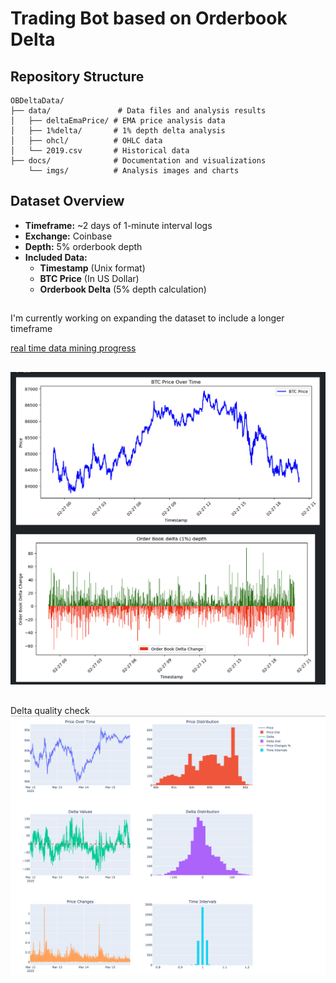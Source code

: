 # Trading Bot based on Orderbook Delta 

## Repository Structure
```
OBDeltaData/
├── data/               # Data files and analysis results
│   ├── deltaEmaPrice/ # EMA price analysis data
│   ├── 1%delta/       # 1% depth delta analysis
│   ├── ohcl/          # OHLC data
│   └── 2019.csv       # Historical data
├── docs/              # Documentation and visualizations
    └── imgs/          # Analysis images and charts

```

## Dataset Overview

- **Timeframe:** ~2 days of 1-minute interval logs
- **Exchange:** Coinbase
- **Depth:** 5% orderbook depth
- **Included Data:**
  - **Timestamp** (Unix format)
  - **BTC Price** (In US Dollar)
  - **Orderbook Delta** (5% depth calculation)

## 

I'm currently working on expanding the dataset to include a longer timeframe 

[real time data mining progress](https://customchart-production.up.railway.app/#)

##



![Dat preview](https://github.com/AJslashTracey/OBDeltaData/blob/main/docs/imgs/Screenshot%202025-02-27%20at%2020.14.00.png)



##
Delta quality check 
![Data](https://github.com/AJslashTracey/OBDeltaData/blob/main/docs/imgs/Screenshot%202025-03-15%20at%2019.29.28.png)
